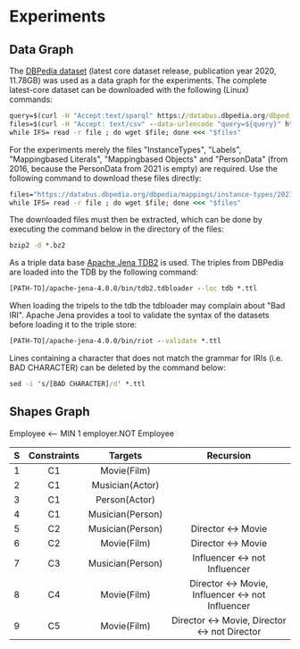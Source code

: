 # Experiments

## Data Graph
The [DBPedia dataset](https://databus.dbpedia.org/dbpedia/collections/latest-core) (latest core dataset release, publication year 2020, 11.78GB) was used as a data graph for the experiments. The complete latest-core dataset can be downloaded with the following (Linux) commands:

```cmd
query=$(curl -H "Accept:text/sparql" https://databus.dbpedia.org/dbpedia/collections/latest-core)
files=$(curl -H "Accept: text/csv" --data-urlencode "query=${query}" https://databus.dbpedia.org/repo/sparql | tail -n+2 | sed 's/"//g')
while IFS= read -r file ; do wget $file; done <<< "$files"
```
For the experiments merely the files "InstanceTypes", "Labels", "Mappingbased Literals", "Mappingbased Objects" and "PersonData" (from 2016, because the PersonData from 2021 is empty) are required. Use the following command to download these files directly:
```cmd
files="https://databus.dbpedia.org/dbpedia/mappings/instance-types/2021.12.01/instance-types_lang=en_specific.ttl.bz2 https://databus.dbpedia.org/dbpedia/mappings/instance-types/2021.12.01/instance-types_lang=en_transitive.ttl.bz2 https://databus.dbpedia.org/vehnem/yago/instance-types/2016.10.01/instance-types_tag=specific.ttl.bz2 https://databus.dbpedia.org/dbpedia/generic/labels/2021.12.01/labels_lang=en.ttl.bz2 https://databus.dbpedia.org/dbpedia/mappings/mappingbased-literals/2021.12.01/mappingbased-literals_lang=en.ttl.bz2 https://databus.dbpedia.org/dbpedia/mappings/mappingbased-objects/2021.12.01/mappingbased-objects_lang=en.ttl.bz2 https://databus.dbpedia.org/dbpedia/generic/persondata/2016.10.01/persondata_lang=en.ttl.bz2"
while IFS= read -r file ; do wget $file; done <<< "$files"
```

The downloaded files must then be extracted, which can be done by executing the command below in the directory of the files: 

```cmd
bzip2 -d *.bz2
```
As a triple data base [Apache Jena TDB2](https://jena.apache.org/documentation/tdb2/tdb2_cmds.html) is used. The triples from DBPedia are loaded into the TDB by the following command: 
```cmd
[PATH-TO]/apache-jena-4.0.0/bin/tdb2.tdbloader --loc tdb *.ttl
```
When loading the tripels to the tdb the tdbloader may complain about "Bad IRI". Apache Jena provides a tool to validate the syntax of the datasets before loading it to the triple store: 
```cmd
[PATH-TO]/apache-jena-4.0.0/bin/riot --validate *.ttl
```
Lines containing a character that does not match the grammar for IRIs (i.e. BAD CHARACTER) can be deleted by the command below: 
```cmd
sed -i 's/[BAD CHARACTER]/d' *.ttl 
```

## Shapes Graph
Employee <-- MIN 1 employer.NOT Employee

|S|Constraints| Targets | Recursion | 
|-|:---------:|:---------------:|:---------------: |
|1|     C1    | Movie(Film)     | |
|2|     C1    | Musician(Actor) | |
|3|     C1    | Person(Actor)   | |
|4|     C1    | Musician(Person)| |
|5|     C2    | Musician(Person)| Director <-> Movie |
|6|     C2    | Movie(Film)     | Director <-> Movie |
|7|     C3    | Musician(Person)| Influencer <-> not Influencer |
|8|     C4    | Movie(Film)     | Director <-> Movie, Influencer <-> not Influencer |
|9|     C5    | Movie(Film)     | Director <-> Movie, Director <-> not Director
